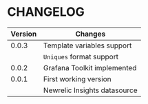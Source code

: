 CHANGELOG
=========

| Version | Changes                                                    |
| --------|------------------------------------------------------------|
| 0.0.3   | Template variables support                                 |
|         | `Uniques` format support                                   |
| 0.0.2   | Grafana Toolkit implemented                                |  
| 0.0.1   | First working version                                      |
|         | Newrelic Insights datasource                               |